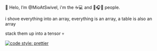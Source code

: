 👋 Helo, I’m @MioAtSwivel, i'm the ☕💻 and 🎹🎧🎵 people.

i shove everything into an array, everything is an array, a table is also an array

stack them up into a tensor 💀

<!---
MioAtSwivel/MioAtSwivel is a ✨ special ✨ repository because its `README.md` (this file) appears on your GitHub profile.
You can click the Preview link to take a look at your changes.
--->
[![code style: prettier](https://img.shields.io/badge/code_style-prettier-ff69b4.svg?style=flat-square)](https://github.com/prettier/prettier)
